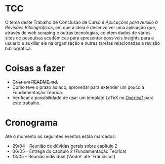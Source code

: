 # TCC
O tema deste Trabalho de Conclusão de Curso é *Aplicações para Auxílio à Revisões Bibliográficas*, em que a ideia é desenvolver uma aplicação que, através de web scraping e outras tecnologias, coletem dados de vários sites de pesquisas acadêmicas para apresentar possíveis insights para o usuário e auxiliar ele na organização e outras tarefas relacionadas a revisão bibliográfica.

# Coisas a fazer
- ~~Criar um README.md.~~
- Como teve o prazo adiado, aproveitar para extender um pouco a Fundamentação Teórica.
- Verificar a possibilidade de usar um template LaTeX no [Overleaf](https://www.overleaf.com/) para este trabalho.

# Cronograma
Até o momento os seguintes eventos estão marcados:
- 29/04 - Reunião de dúvidas gerais sobre capítulo 2
- 06/05 - Entrega do capítulo 2 (Fundamentação Teórica)
- 13/05 - Reunião individual ('André' até 'Francisco')